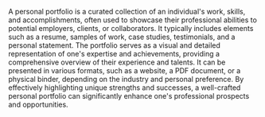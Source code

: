 A personal portfolio is a curated collection of an individual's work, skills, and accomplishments, often used to showcase their professional abilities to potential 
employers, clients, or collaborators. It typically includes elements such as a resume, samples of work, case studies, testimonials, and a personal statement. 
The portfolio serves as a visual and detailed representation of one's expertise and achievements, providing a comprehensive overview of their experience and talents.
It can be presented in various formats, such as a website, a PDF document, or a physical binder, depending on the industry and personal preference. 
By effectively highlighting unique strengths and successes, a well-crafted personal portfolio can significantly enhance one's professional prospects and opportunities.
